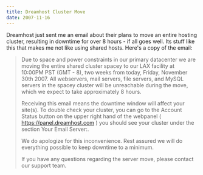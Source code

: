```yaml
---
title: Dreamhost Cluster Move
date: 2007-11-16
---
```

Dreamhost just sent me an email about their plans to move an entire hosting cluster, resulting in downtime for over 8 hours - if all goes well. Its stuff like this that makes me not like using shared hosts. Here's a copy of the email:

<blockquote>
Due to space and power constraints in our primary datacenter we are moving the entire shared cluster spacey to our LAX facility at 10:00PM PST (GMT - 8), two weeks from today, Friday, November 30th 2007. All webservers, mail servers, file servers, and MySQL servers in the spacey cluster will be unreachable during the move, which we expect to take approximately 8 hours.

Receiving this email means the downtime window will affect your site(s).
To double check your cluster, you can go to the Account Status button on the upper right hand of the webpanel ( https://panel.dreamhost.com ) you should see your cluster under the section Your Email Server:.

We do apologize for this inconvenience. Rest assured we will do everything possible to keep downtime to a minimum.

If you have any questions regarding the server move, please contact our support team.
</blockquote>

